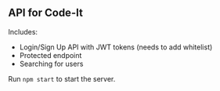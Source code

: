 ## API for Code-It

Includes:
- Login/Sign Up API with JWT tokens (needs to add whitelist)
- Protected endpoint
- Searching for users


Run `npm start` to start the server.
